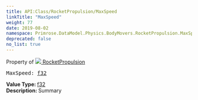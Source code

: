 ```yaml
---
title: API:Class/RocketPropulsion/MaxSpeed
linkTitle: "MaxSpeed"
weight: 77
date: 2019-08-02
namespace: Primrose.DataModel.Physics.BodyMovers.RocketPropulsion.MaxSpeed
deprecated: false
no_list: true
---
```

Property of <a href="/docs/api-reference/Class/RocketPropulsion"><img src="/icons/silk/rocket.png"/>&nbsp;RocketPropulsion</a>
<pre class="method-declaration">
MaxSpeed: <a class="type" href="/docs/api-reference/System/Primitives#single">f32</a></pre>
<b>Value Type: </b>
<a class="type" href="/docs/api-reference/System/Primitives#single">f32</a>
<br/>
<b>Description: </b>
Summary

